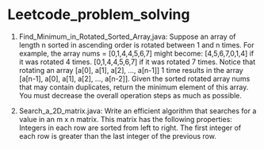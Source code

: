 # Leetcode_problem_solving

1) Find_Minimum_in_Rotated_Sorted_Array,java: Suppose an array of length n sorted in ascending order is rotated between 1 and n times. For example, the array nums = [0,1,4,4,5,6,7] might become:
[4,5,6,7,0,1,4] if it was rotated 4 times.
[0,1,4,4,5,6,7] if it was rotated 7 times.
Notice that rotating an array [a[0], a[1], a[2], ..., a[n-1]] 1 time results in the array [a[n-1], a[0], a[1], a[2], ..., a[n-2]].
Given the sorted rotated array nums that may contain duplicates, return the minimum element of this array.
You must decrease the overall operation steps as much as possible.

2) Search_a_2D_matrix.java: Write an efficient algorithm that searches for a value in an m x n matrix. This matrix has the following properties:
Integers in each row are sorted from left to right.
The first integer of each row is greater than the last integer of the previous row.

